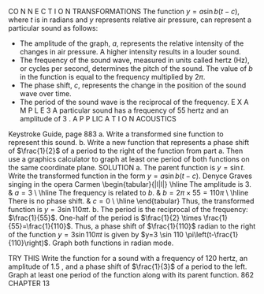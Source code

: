 CO N N E C T I O N TRANSFORMATIONS
The function $y=a \sin b(t-c)$, where $t$ is in radians and $y$ represents relative air pressure, can represent a particular sound as follows:
- The amplitude of the graph, $a$, represents the relative intensity of the changes in air pressure. A higher intensity results in a louder sound.
- The frequency of the sound wave, measured in units called hertz (Hz), or cycles per second, determines the pitch of the sound. The value of $b$ in the function is equal to the frequency multiplied by $2 \pi$.
- The phase shift, $c$, represents the change in the position of the sound wave over time.
- The period of the sound wave is the reciprocal of the frequency.
E X A M P L E 3 A particular sound has a frequency of 55 hertz and an amplitude of 3 .
A P P LIC A T I O N ACOUSTICS

Keystroke Guide, page 883
a. Write a transformed sine function to represent this sound.
b. Write a new function that represents a phase shift of $\frac{1}{2}$ of a period to the right of the function from part a. Then use a graphics calculator to graph at least one period of both functions on the same coordinate plane.
SOLUTION
a. The parent function is $y=\sin t$. Write the transformed function in the form $y=a \sin b(t-c)$.
Denyce Graves singing in the opera Carmen
\begin{tabular}{|l|l|}
\hline The amplitude is 3. & $a=3$ \\
\hline The frequency is related to $b$. & $b=2 \pi \times 55=110 \pi$ \\
\hline There is no phase shift. & $c=0$ \\
\hline
\end{tabular}
Thus, the transformed function is $y=3 \sin 110 \pi t$.
b. The period is the reciprocal of the frequency: $\frac{1}{55}$. One-half of the period is $\frac{1}{2} \times \frac{1}{55}=\frac{1}{110}$. Thus, a phase shift of $\frac{1}{110}$ radian to the right of the function $y=3 \sin 110 \pi t$ is given by $y=3 \sin 110 \pi\left(t-\frac{1}{110}\right)$. Graph both functions in radian mode.

TRY THIS Write the function for a sound with a frequency of 120 hertz, an amplitude of 1.5 , and a phase shift of $\frac{1}{3}$ of a period to the left. Graph at least one period of the function along with its parent function.
862
CHAPTER 13